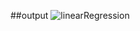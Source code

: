 ##output
![linearRegression](https://github.com/angelahuang3/MachineLearningProjects/assets/123219721/bc42e348-fa86-4387-8b7d-042d164bae09)
